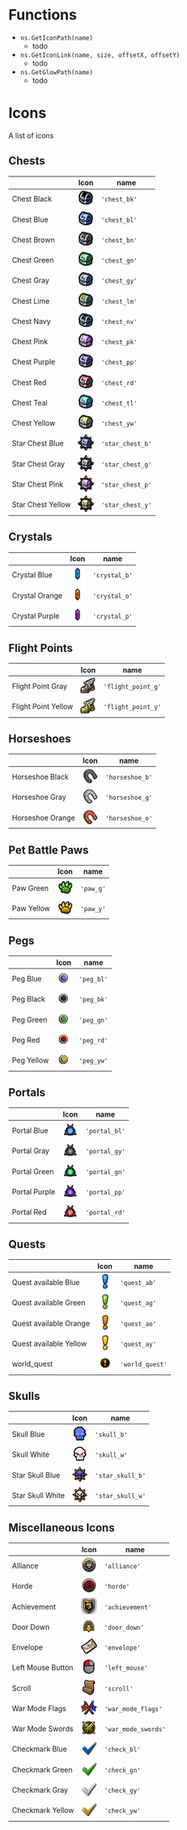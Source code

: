 # Functions
* `ns.GetIconPath(name)`
  * todo
* `ns.GetIconLink(name, size, offsetX, offsetY)`
  * todo
* `ns.GetGlowPath(name)`
  * todo

# Icons
A list of icons

## Chests
|                   | Icon                                                       | name             |
|-------------------|------------------------------------------------------------|------------------|
| Chest Black       | ![chest_bk](../assets/png/icons/chest_black.png)           | `'chest_bk'`     |
| Chest Blue        | ![chest_bl](../assets/png/icons/chest_blue.png)            | `'chest_bl'`     |
| Chest Brown       | ![chest_bn](../assets/png/icons/chest_brown.png)           | `'chest_bn'`     |
| Chest Green       | ![chest_gn](../assets/png/icons/chest_green.png)           | `'chest_gn'`     |
| Chest Gray        | ![chest_gy](../assets/png/icons/chest_gray.png)            | `'chest_gy'`     |
| Chest Lime        | ![chest_lm](../assets/png/icons/chest_lime.png)            | `'chest_lm'`     |
| Chest Navy        | ![chest_nv](../assets/png/icons/chest_navy.png)            | `'chest_nv'`     |
| Chest Pink        | ![chest_pk](../assets/png/icons/chest_pink.png)            | `'chest_pk'`     |
| Chest Purple      | ![chest_pp](../assets/png/icons/chest_purple.png)          | `'chest_pp'`     |
| Chest Red         | ![chest_rd](../assets/png/icons/chest_red.png)             | `'chest_rd'`     |
| Chest Teal        | ![chest_tl](../assets/png/icons/chest_teal.png)            | `'chest_tl'`     |
| Chest Yellow      | ![chest_yw](../assets/png/icons/chest_yellow.png)          | `'chest_yw'`     |
| Star Chest Blue   | ![star_chest_b](../assets/png/icons/star_chest_blue.png)   | `'star_chest_b'` |
| Star Chest Gray   | ![star_chest_g](../assets/png/icons/star_chest_gray.png)   | `'star_chest_g'` |
| Star Chest Pink   | ![star_chest_p](../assets/png/icons/star_chest_pink.png)   | `'star_chest_p'` |
| Star Chest Yellow | ![star_chest_y](../assets/png/icons/star_chest_yellow.png) | `'star_chest_y'` |

## Crystals
|                | Icon                                                 | name          |
|----------------|------------------------------------------------------|---------------|
| Crystal Blue   | ![crystal_b](../assets/png/icons/crystal_blue.png)   | `'crystal_b'` |
| Crystal Orange | ![crystal_o](../assets/png/icons/crystal_orange.png) | `'crystal_o'` |
| Crystal Purple | ![crystal_p](../assets/png/icons/crystal_purple.png) | `'crystal_p'` |

## Flight Points
|                     | Icon                                                           | name               |
|---------------------|----------------------------------------------------------------|--------------------|
| Flight Point Gray   | ![flight_point_g](../assets/png/icons/flight_point_gray.png)   | `'flight_point_g'` |
| Flight Point Yellow | ![flight_point_y](../assets/png/icons/flight_point_yellow.png) | `'flight_point_y'` |

## Horseshoes
|                  | Icon                                                     | name            |
|------------------|----------------------------------------------------------|-----------------|
| Horseshoe Black  | ![horseshoe_b](../assets/png/icons/horseshoe_black.png)  | `'horseshoe_b'` |
| Horseshoe Gray   | ![horseshoe_g](../assets/png/icons/horseshoe_gray.png)   | `'horseshoe_g'` |
| Horseshoe Orange | ![horseshoe_o](../assets/png/icons/horseshoe_orange.png) | `'horseshoe_o'` |

## Pet Battle Paws
|            | Icon                                         | name      |
|------------|----------------------------------------------|-----------|
| Paw Green  | ![paw_g](../assets/png/icons/paw_green.png)  | `'paw_g'` |
| Paw Yellow | ![paw_y](../assets/png/icons/paw_yellow.png) | `'paw_y'` |

## Pegs
|            | Icon                                          | name       |
|------------|-----------------------------------------------|------------|
| Peg Blue   | ![peg_bl](../assets/png/icons/peg_blue.png)   | `'peg_bl'` |
| Peg Black  | ![peg_bk](../assets/png/icons/peg_black.png)  | `'peg_bk'` |
| Peg Green  | ![peg_gn](../assets/png/icons/peg_green.png)  | `'peg_gn'` |
| Peg Red    | ![peg_rd](../assets/png/icons/peg_red.png)    | `'peg_rd'` |
| Peg Yellow | ![peg_yw](../assets/png/icons/peg_yellow.png) | `'peg_yw'` |

## Portals
|               | Icon                                                | name          |
|---------------|-----------------------------------------------------|---------------|
| Portal Blue   | ![portal_bl](../assets/png/icons/portal_blue.png)   | `'portal_bl'` |
| Portal Gray   | ![portal_gy](../assets/png/icons/portal_gray.png)   | `'portal_gy'` |
| Portal Green  | ![portal_gn](../assets/png/icons/portal_green.png)  | `'portal_gn'` |
| Portal Purple | ![portal_pp](../assets/png/icons/portal_purple.png) | `'portal_pp'` |
| Portal Red    | ![portal_rd](../assets/png/icons/portal_red.png)    | `'portal_rd'` |

## Quests
|                        | Icon                                                        | name            |
|------------------------|-------------------------------------------------------------|-----------------|
| Quest available Blue   | ![quest_ab](../assets/png/icons/quest_available_blue.png)   | `'quest_ab'`    |
| Quest available Green  | ![quest_ag](../assets/png/icons/quest_available_green.png)  | `'quest_ag'`    |
| Quest available Orange | ![quest_ao](../assets/png/icons/quest_available_orange.png) | `'quest_ao'`    |
| Quest available Yellow | ![quest_ay](../assets/png/icons/quest_available_yellow.png) | `'quest_ay'`    |
| world_quest            | ![world_quest](../assets/png/icons/world_quest.png)         | `'world_quest'` |

## Skulls
|                  | Icon                                                      | name             |
|------------------|-----------------------------------------------------------|------------------|
| Skull Blue       | ![skull_b](../assets/png/icons/skull_blue.png)            | `'skull_b'`      |
| Skull White      | ![skull_w](../assets/png/icons/skull_white.png)           | `'skull_w'`      |
| Star Skull Blue  | ![star_skull_b](../assets/png/icons/star_skull_blue.png)  | `'star_skull_b'` |
| Star Skull White | ![star_skull_w](../assets/png/icons/star_skull_white.png) | `'star_skull_w'` |

## Miscellaneous Icons
|                   | Icon                                                        | name                |
|-------------------|-------------------------------------------------------------|---------------------|
| Alliance          | ![alliance](../assets/png/icons/alliance.png)               | `'alliance'`        |
| Horde             | ![horde](../assets/png/icons/horde.png)                     | `'horde'`           |
| Achievement       | ![achievement](../assets/png/icons/achievement.png)         | `'achievement'`     |
| Door Down         | ![door_down](../assets/png/icons/door_down.png)             | `'door_down'`       |
| Envelope          | ![envelope](../assets/png/icons/envelope.png)               | `'envelope'`        |
| Left Mouse Button | ![left_mouse](../assets/png/icons/left_mouse.png)           | `'left_mouse'`      |
| Scroll            | ![scroll](../assets/png/icons/scroll.png)                   | `'scroll'`          |
| War Mode Flags    | ![war_mode_flags](../assets/png/icons/war_mode_flags.png)   | `'war_mode_flags'`  |
| War Mode Swords   | ![war_mode_swords](../assets/png/icons/war_mode_swords.png) | `'war_mode_swords'` |
| Checkmark Blue    | ![check_bl](../assets/png/icons/check_blue.png)             | `'check_bl'`        |
| Checkmark Green   | ![check_gn](../assets/png/icons/check_green.png)            | `'check_gn'`        |
| Checkmark Gray    | ![check_gy](../assets/png/icons/check_gray.png)             | `'check_gy'`        |
| Checkmark Yellow  | ![check_yw](../assets/png/icons/check_yellow.png)           | `'check_yw'`        |
